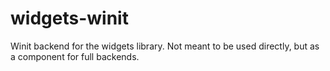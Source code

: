 # widgets-winit

Winit backend for the widgets library. Not meant to be used directly,
but as a component for full backends.
